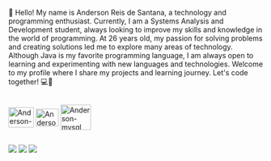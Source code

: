 👋 Hello! My name is Anderson Reis de Santana, a technology and programming enthusiast. Currently, I am a Systems Analysis and Development student, always looking to improve my skills and knowledge in the world of programming. At 26 years old, my passion for solving problems and creating solutions led me to explore many areas of technology. Although Java is my favorite programming language, I am always open to learning and experimenting with new languages and technologies. Welcome to my profile where I share my projects and learning journey. Let's code together! 💻🚀

<div style="display: inline_block"><br>
  <img align="center" alt="Anderson-Java" height="40" width="50"src="https://cdn.jsdelivr.net/gh/devicons/devicon/icons/java/java-original-wordmark.svg" />
  <img align="center" alt="Anderson-Spring" height="35" width="45"src="https://cdn.jsdelivr.net/gh/devicons/devicon/icons/spring/spring-original.svg">
  <img align="center" alt="Anderson-mysql" height="50" width="60" src="https://cdn.jsdelivr.net/gh/devicons/devicon/icons/mysql/mysql-original-wordmark.svg">
  
</div>
  
  ##
 
<div> 
  </a>
  <a href="https://instagram.com/anderson_reis7" target="_blank"><img src="https://img.shields.io/badge/-Instagram-%23E4405F?style=for-the-badge&logo=instagram&logoColor=white" target="_blank"></a>
  <a href = "anderson.200810@gmail.com"><img src="https://img.shields.io/badge/-Gmail-%23333?style=for-the-badge&logo=gmail&logoColor=white" target="_blank"></a>
  <a href="https://www.linkedin.com/in/anderson-reis-6ab39123a/" target="_blank"><img src="https://img.shields.io/badge/-LinkedIn-%230077B5?style=for-the-badge&logo=linkedin&logoColor=white" target="_blank"></a> 
  
</div>
